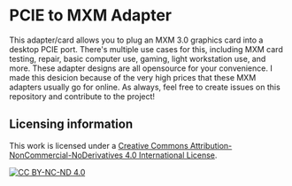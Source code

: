 # PCIE to MXM Adapter
This adapter/card allows you to plug an MXM 3.0 graphics card into a desktop PCIE port.
There's multiple use cases for this, including MXM card testing, repair, basic computer use, gaming, light workstation use, and more.
These adapter designs are all opensource for your convenience. I made this desicion because of the very high prices that these MXM adapters usually go for online.
As always, feel free to create issues on this repository and contribute to the project!

## Licensing information
This work is licensed under a
[Creative Commons Attribution-NonCommercial-NoDerivatives 4.0 International License][cc-by-nc-nd].

[![CC BY-NC-ND 4.0][cc-by-nc-nd-image]][cc-by-nc-nd]

[cc-by-nc-nd]: http://creativecommons.org/licenses/by-nc-nd/4.0/
[cc-by-nc-nd-image]: https://licensebuttons.net/l/by-nc-nd/4.0/88x31.png

